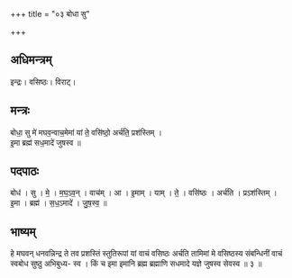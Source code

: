 +++
title = "०३ बोधा सु"

+++
## अधिमन्त्रम्
इन्द्रः। वसिष्ठः। विराट्।

## मन्त्रः
बोधा॒ सु मे॑ मघव॒न्वाच॒मेमां यां ते॒ वसि॑ष्ठो॒ अर्च॑ति॒ प्रश॑स्तिम् ।  
इ॒मा ब्रह्म॑ सध॒मादे॑ जुषस्व ॥

## पदपाठः
बोध॑ । सु । मे॒ । म॒घ॒ऽव॒न् । वाच॑म् । आ । इ॒माम् । याम् । ते॒ । वसि॑ष्ठः । अर्च॑ति । प्रऽश॑स्तिम् ।  
इ॒मा । ब्रह्म॑ । स॒ध॒ऽमादे॑ । जु॒ष॒स्व॒ ॥

## भाष्यम्
हे मघवन् धनवन्निन्द्र ते तव प्रशस्तिं स्तुतिरूपां यां वाचं वसिष्ठः अर्चति तामिमां मे वसिष्ठस्य संबन्धिनीं वाचं स्वबोध सुष्ठु अभिबुध्य- स्व । किं च इमा इमानि ब्रह्म ब्रह्माणि सधमादे यज्ञे जुषस्व सेवस्व ॥ ३ ॥